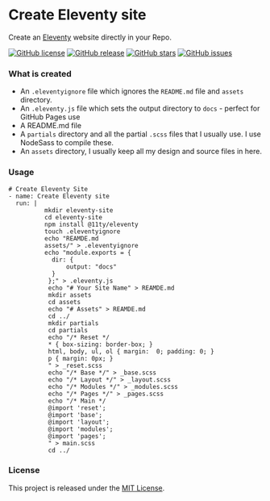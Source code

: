 # Create Eleventy site

Create an [Eleventy](https://www.11ty.dev/) website directly in your Repo.

[![GitHub license](https://img.shields.io/github/license/DanCanetti/Create-Eleventy-Site.svg)](https://github.com/DanCanetti/Create-Eleventy-Site//blob/master/LICENSE) [![GitHub release](https://img.shields.io/github/release/DanCanetti/Create-Eleventy-Site.svg)](https://GitHub.com/DanCanetti/Create-Eleventy-Site/releases/) [![GitHub stars](https://img.shields.io/github/stars/DanCanetti/Create-Eleventy-Site.svg?style=social&label=Star&maxAge=2592000)](https://GitHub.com/DanCanetti/Create-Eleventy-Site/stargazers/) [![GitHub issues](https://img.shields.io/github/issues/DanCanetti/Create-Eleventy-Site.svg)](https://GitHub.com/DanCanetti/Create-Eleventy-Site/issues/)


### What is created

- An `.eleventyignore` file which ignores the `README.md` file and `assets` directory.
- An `.eleventy.js` file which sets the output directory to `docs` - perfect for GitHub Pages use
- A README.md file
- A `partials` directory and all the partial `.scss` files that I usually use. I use NodeSass to compile these.
- An `assets` directory, I usually keep all my design and source files in here.

### Usage

```
# Create Eleventy Site
- name: Create Eleventy site
  run: |
          mkdir eleventy-site
          cd eleventy-site
          npm install @11ty/eleventy
          touch .eleventyignore
          echo "REAMDE.md
          assets/" > .eleventyignore
          echo "module.exports = {
            dir: {
                output: "docs"
            }
           };" > .eleventy.js
           echo "# Your Site Name" > REAMDE.md
           mkdir assets
           cd assets
           echo "# Assets" > REAMDE.md
           cd ../
           mkdir partials
           cd partials 
           echo "/* Reset */
           * { box-sizing: border-box; }
           html, body, ul, ol { margin:  0; padding: 0; }
           p { margin: 0px; }
           " > _reset.scss
           echo "/* Base */" > _base.scss
           echo "/* Layout */" > _layout.scss
           echo "/* Modules */" > _modules.scss
           echo "/* Pages */" > _pages.scss
           echo "/* Main */
           @import 'reset';
           @import 'base';
           @import 'layout';
           @import 'modules';
           @import 'pages';
           " > main.scss
           cd ../
```

### License
This project is released under the [MIT License](https://github.com/DanCanetti/Create-Eleventy-Site/blob/master/LICENSE).
